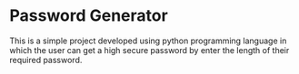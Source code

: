 # Password Generator

This is a simple project developed using python programming language in which the user can get a high secure password by enter the length of their required password.
